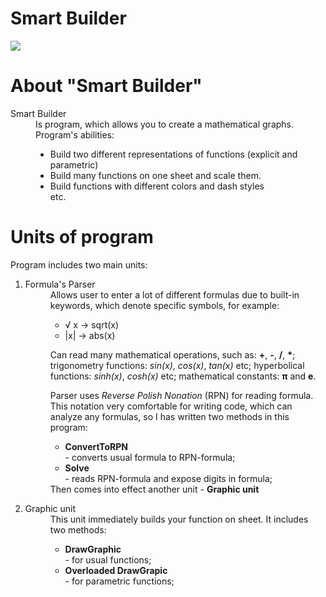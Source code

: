 # Smart Builder
![](https://pp.vk.me/c628323/v628323649/1e19d/Nu03aCp-PkU.jpg)

<html>
<body>
<h1>About "Smart Builder"</h1>

<dl>
<dt>Smart Builder</dt>
<dd>Is program, which allows you to create a mathematical graphs. Program's abilities:
<ul>
<li>Build two different representations of functions (explicit and parametric)</li>
<li>Build many functions on one sheet and scale them.</li>
<li>Build functions with different colors and dash styles</li>
etc.
</ul>
</dd>
</dl>
<h1>Units of program</h1>
<p>Program includes two main units:</p>
<ol>
<li>
<dl>
<dt>Formula's Parser</dt>
<dd>Allows user to enter a lot of different formulas due to built-in keywords, which denote specific symbols, for example:
<ul>
<li>&radic; x &rarr; sqrt(x)</li>
<li>|x| &rarr; abs(x)</li>
</ul>
<p>Can read many mathematical operations, such as: <b>+</b>, <b>-</b>, <b>/</b>, <b>*</b>; trigonometry functions: <i>sin(x)</i>, <i>cos(x)</i>, <i>tan(x)</i> etc; hyperbolical functions: <i>sinh(x)</i>, <i>cosh(x)</i> etc; mathematical constants: <b>&pi;</b> and <b>e</b>.</p>
<p>Parser uses <i>Reverse Polish Nonation</i> (RPN) for reading formula. This notation very comfortable for writing code, which can analyze any formulas, so I has written two methods in this program:
<ul>
<li><b>ConvertToRPN</b></li> - converts usual formula to RPN-formula;
<li><b>Solve</b></li> - reads RPN-formula and expose digits in formula;
</ul>
Then comes into effect another unit - <b>Graphic unit</b>
</p>
</dd>
</dl>
</li>
<li>
<dl>
<dt>Graphic unit</dt>
<dd>This unit immediately builds your function on sheet. It includes two methods:
<ul>
<li><b>DrawGraphic</b></li> - for usual functions;
<li><b>Overloaded DrawGrapic</b></li> - for parametric functions;
</ul>
</dd>
</dl>
</li>
</ol>
</body>
</html>
